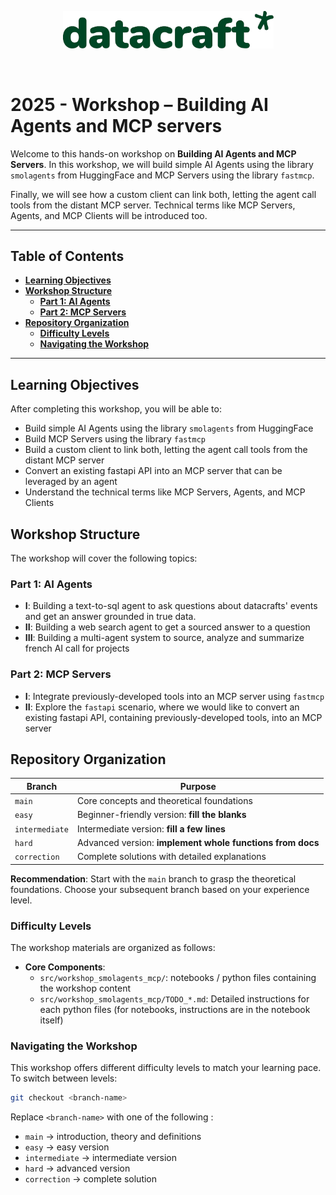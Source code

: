 <p align="center">
  <img src="assets/datacraft_logo.svg" alt="Logo" width="337"/>
</p>
<br/>

# 2025 - Workshop – Building AI Agents and MCP servers

Welcome to this hands-on workshop on **Building AI Agents and MCP Servers**.
In this workshop, we will build simple AI Agents using the library `smolagents` from HuggingFace and MCP Servers using the library `fastmcp`.

Finally, we will see how a custom client can link both, letting the agent call tools from the distant MCP server. Technical terms like MCP Servers, Agents, and MCP Clients will be introduced too.

---

## Table of Contents
- **[Learning Objectives](#learning-objectives)**
- **[Workshop Structure](#workshop-structure)**
    - **[Part 1: AI Agents](#part-1-ai-agents)**
    - **[Part 2: MCP Servers](#part-2-mcp-servers)**
- **[Repository Organization](#repository-organization)**
    - **[Difficulty Levels](#difficulty-levels)**
    - **[Navigating the Workshop](#navigating-the-workshop)**

---

## Learning Objectives

After completing this workshop, you will be able to:
- Build simple AI Agents using the library `smolagents` from HuggingFace
- Build MCP Servers using the library `fastmcp`
- Build a custom client to link both, letting the agent call tools from the distant MCP server
- Convert an existing fastapi API into an MCP server that can be leveraged by an agent
- Understand the technical terms like MCP Servers, Agents, and MCP Clients

## Workshop Structure
The workshop will cover the following topics:
### **Part 1**: AI Agents
- **I**: Building a text-to-sql agent to ask questions about datacrafts' events and get an answer grounded in true data.
- **II**: Building a web search agent to get a sourced answer to a question
- **III**: Building a multi-agent system to source, analyze and summarize french AI call for projects
### **Part 2**: MCP Servers
- **I**: Integrate previously-developed tools into an MCP server using `fastmcp`
- **II**: Explore the `fastapi` scenario, where we would like to convert an existing fastapi API, containing previously-developed tools, into an MCP server

## Repository Organization

| Branch         | Purpose                                                                    |
|----------------|----------------------------------------------------------------------------|
| `main`         | Core concepts and theoretical foundations                                  |
| `easy`         | Beginner-friendly version: **fill the blanks**                             |
| `intermediate` | Intermediate version: **fill a few lines**                                 |
| `hard`         | Advanced version: **implement whole functions from docs**                  | 
| `correction`   | Complete solutions with detailed explanations                              |

**Recommendation**: Start with the `main` branch to grasp the theoretical foundations. Choose your subsequent branch based on your experience level.

### Difficulty Levels

The workshop materials are organized as follows:

- **Core Components**:
  - `src/workshop_smolagents_mcp/`: notebooks / python files containing the workshop content
  - `src/workshop_smolagents_mcp/TODO_*.md`: Detailed instructions for each python files (for notebooks, instructions are in the notebook itself)

### Navigating the Workshop

This workshop offers different difficulty levels to match your learning pace. To switch between levels:

```bash
git checkout <branch-name>
```

Replace `<branch-name>` with one of the following :

- `main`         → introduction, theory and definitions
- `easy`         → easy version
- `intermediate` → intermediate version
- `hard`         → advanced version
- `correction`   → complete solution
